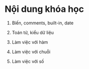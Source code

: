 # Nội dung khóa học 

1. Biến, comments, built-in, date

2. Toán tử, kiểu dữ liệu

3. Làm việc với hàm

4. Làm việc với chuỗi

5. Làm việc với số